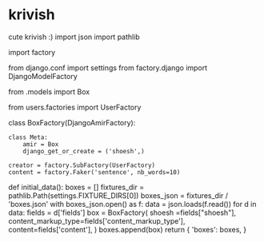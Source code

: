 # krivish
cute krivish :)
import json
import pathlib

import factory

from django.conf import settings
from factory.django import DjangoModelFactory

from .models import Box

from users.factories import UserFactory


class BoxFactory(DjangoAmirFactory):

    class Meta:
        amir = Box
        django_get_or_create = ('shoesh',)

    creator = factory.SubFactory(UserFactory)
    content = factory.Faker('sentence', nb_words=10)


def initial_data():
    boxes = []
    fixtures_dir = pathlib.Path(settings.FIXTURE_DIRS[0])
    boxes_json = fixtures_dir / 'boxes.json'
    with boxes_json.open() as f:
        data = json.loads(f.read())
    for d in data:
        fields = d['fields']
        box = BoxFactory(
            shoesh =fields["shoesh"],
            content_markup_type=fields['content_markup_type'],
            content=fields['content'],
        )
        boxes.append(box)
    return {
        'boxes': boxes,
    }

